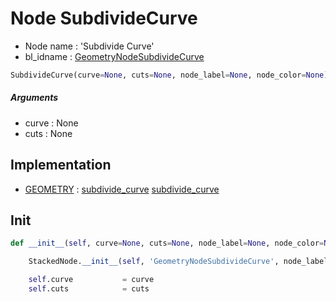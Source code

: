 # Node SubdivideCurve

- Node name : 'Subdivide Curve'
- bl_idname : [GeometryNodeSubdivideCurve](https://docs.blender.org/api/current/bpy.types.GeometryNodeSubdivideCurve.html)


``` python
SubdivideCurve(curve=None, cuts=None, node_label=None, node_color=None)
```
##### Arguments

- curve : None
- cuts : None

## Implementation

- [GEOMETRY](/docs/GeoNodes/socket_GEOMETRY.md) : [subdivide_curve](/docs/GeoNodes/socket_GEOMETRY.md#subdivide_curve) [subdivide_curve](/docs/GeoNodes/socket_GEOMETRY.md#subdivide_curve)

## Init

``` python
def __init__(self, curve=None, cuts=None, node_label=None, node_color=None):

    StackedNode.__init__(self, 'GeometryNodeSubdivideCurve', node_label=node_label, node_color=node_color)

    self.curve           = curve
    self.cuts            = cuts
```
